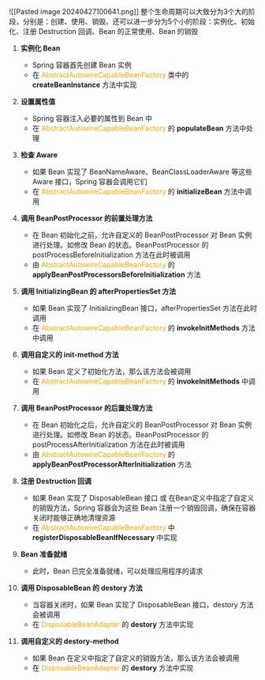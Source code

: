 
![[Pasted image 20240427100641.png]]
整个生命周期可以大致分为3个大的阶段，分别是：创建、使用、销毁。还可以进一步分为5个小的阶段：实例化、初始化、注册 Destruction 回调、Bean 的正常使用、Bean 的销毁

1. **实例化 Bean**
	- Spring 容器首先创建 Bean 实例
	- 在 <font color="orange">AbstractAutowireCapableBeanFactory</font> 类中的 **createBeanInstance** 方法中实现

2. **设置属性值**
	- Spring 容器注入必要的属性到 Bean 中
	- 在 <font color="orange">AbstractAutowireCapableBeanFactory</font> 的 **populateBean** 方法中处理

3. **检查 Aware**
	- 如果 Bean 实现了 BeanNameAware、BeanClassLoaderAware 等这些 Aware 接口，Spring 容器会调用它们
	- 在 <font color="orange">AbstractAutowireCapableBeanFactory</font> 的 **initializeBean** 方法中调用

4. **调用 BeanPostProcessor 的前置处理方法**
	- 在 Bean 初始化之前，允许自定义的 BeanPostProcessor 对 Bean 实例进行处理。如修改 Bean 的状态。BeanPostProcessor 的 postProcessBeforeInitialization 方法在此时被调用
	- 由 <font color="orange">AbstractAutowireCapableBeanFactory</font> 的 **applyBeanPostProcessorsBeforeInitialization** 方法

5. **调用 InitializingBean 的 afterPropertiesSet 方法**
	- 如果 Bean 实现了 InitializingBean 接口，afterPropertiesSet 方法在此时调用
	- 在 <font color="orange">AbstractAutowireCapableBeanFactory</font> 的 **invokeInitMethods** 方法中调用

6. **调用自定义的 init-method 方法**
	- 如果 Bean 定义了初始化方法，那么该方法会被调用
	- 在 <font color="orange">AbstractAutowireCapableBeanFactory</font> 的 **invokeInitMethods** 中调用

7. **调用 BeanPostProcessor 的后置处理方法**
	- 在 Bean 初始化之后，允许自定义的 BeanPostProcessor 对 Bean 实例进行处理。如修改 Bean 的状态。BeanPostProcessor 的 postProcessAfterInitialization 方法在此时被调用
	- 由 <font color="orange">AbstractAutowireCapableBeanFactory</font> 的 **applyBeanPostProcessorAfterInitialization** 方法

8. **注册 Destruction 回调**
	- 如果 Bean 实现了 DisposableBean 接口 或 在Bean定义中指定了自定义的销毁方法，Spring 容器会为这些 Bean 注册一个销毁回调，确保在容器关闭时能够正确地清理资源
	- 在 <font color="orange">AbstractAutowireCapableBeanFactory</font> 中 **registerDisposableBeanIfNecessary** 中实现

9. **Bean 准备就绪**
	- 此时，Bean 已完全准备就绪，可以处理应用程序的请求

10. **调用 DisposableBean 的 destory 方法**
	- 当容器关闭时，如果 Bean 实现了 DisposableBean 接口，destory 方法会被调用
	- 在 <font color="orange">DisposableBeanAdapter</font> 的 **destory** 方法中实现

11. **调用自定义的 destory-method**
	- 如果 Bean 在定义中指定了自定义的销毁方法，那么该方法会被调用
	- 在 <font color="orange">DisposableBeanAdapter</font> 的 **destory** 方法中实现